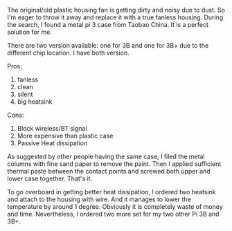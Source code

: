 The original/old plastic housing fan is getting dirty and noisy due to dust. So I'm eager to throw it away and replace it with a true 
fanless housing. During the search, I found a metal pi 3 case from Taobao China. It is a perfect solution for me.

There are two version available: one for 3B and one for 3B+ due to the different chip location. I have both version.

Pros:
1. fanless
2. clean
3. silent
4. big heatsink

Cons:
1. Block wireless/BT signal
2. More expensive than plastic case
3. Passive Heat dissipation

As suggested by other people having the same case, I filed the metal columns with fine sand paper to remove the paint. Then I applied 
sufficient thermal paste between the contact points and screwed both upper and lower case together. That's it.

To go overboard in getting better heat dissipation, I ordered two heatsink and attach to the housing with wire. And it manages to lower 
the temperature by around 1 degree. Obviously it is completely waste of money and time. Nevertheless, I ordered two more set for my two
other Pi 3B and 3B+.

